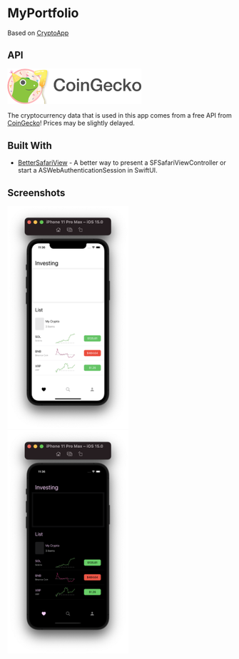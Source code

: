 # MyPortfolio

Based on [CryptoApp](https://github.com/zhengxingXue/CryptoApp)

## API

[<img src="./Resources/coingecko.png" width="300">](https://www.coingecko.com)

The cryptocurrency data that is used in this app comes from a free API from [CoinGecko](https://www.coingecko.com)! Prices may be slightly delayed.

## Built With 

* [BetterSafariView](https://github.com/stleamist/BetterSafariView) - A better way to present a SFSafariViewController or start a ASWebAuthenticationSession in SwiftUI.

## Screenshots

<img src="./Resources/0.png" height="500"><img src="./Resources/1.png" height="500">
